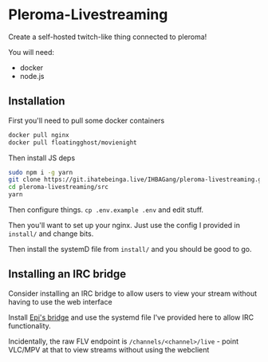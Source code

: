 # Pleroma-Livestreaming

Create a self-hosted twitch-like thing connected to pleroma!

You will need:
- docker
- node.js

## Installation

First you'll need to pull some docker containers

```bash
docker pull nginx
docker pull floatingghost/movienight
```

Then install JS deps
```bash
sudo npm i -g yarn
git clone https://git.ihatebeinga.live/IHBAGang/pleroma-livestreaming.git
cd pleroma-livestreaming/src
yarn
```

Then configure things. `cp .env.example .env` and edit stuff.

Then you'll want to set up your nginx. Just use the config I provided in `install/` and change bits.

Then install the systemD file from `install/` and you should be good to go.

## Installing an IRC bridge

Consider installing an IRC bridge to allow users to view your stream
without having to use the web interface

Install [Epi's bridge](https://notabug.org/epi/movie-night-chat) and
use the systemd file I've provided here to allow IRC functionality.

Incidentally, the raw FLV endpoint is `/channels/<channel>/live` - point
VLC/MPV at that to view streams without using the webclient

